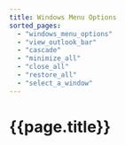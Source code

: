```yaml
---
title: Windows Menu Options
sorted_pages:
  - "windows_menu_options"
  - "view_outlook_bar"
  - "cascade"
  - "minimize_all"
  - "close_all"
  - "restore_all"
  - "select_a_window"
---
```

# {{page.title}}
